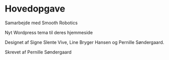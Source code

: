 # Hovedopgave

Samarbejde med Smooth Robotics

Nyt Wordpress tema til deres hjemmeside

Designet af Signe Slente Vive, Line Bryger Hansen og Pernille Søndergaard.

Skrevet af Pernille Søndergaard

